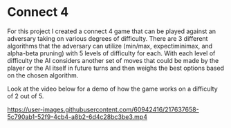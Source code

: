 # Connect 4
For this project I created a connect 4 game that can be played against an adversary taking on various degrees of difficulty. There are 3 different
algorithms that the adversary can utilize (min/max, expectiminimax, and alpha-beta pruning) with 5 levels of difficulty for each. With each level 
of difficulty the AI considers another set of moves that could be made by the player or the AI itself in future turns and then weighs the best options
based on the chosen algorithm.

Look at the video below for a demo of how the game works on a difficulty of 2 out of 5.



https://user-images.githubusercontent.com/60942416/217637658-5c790ab1-52f9-4cb4-a8b2-6d4c28bc3be3.mp4

